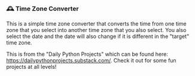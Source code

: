 ### 🕰️ Time Zone Converter

This is a simple time zone converter that converts the time from one time zone that you select into another time zone that you also select. You also select the date and the date will also change if it is different in the "target" time zone.

This is from the "Daily Python Projects" which can be found here: https://dailypythonprojects.substack.com/. Check it out for some fun projects at all levels!